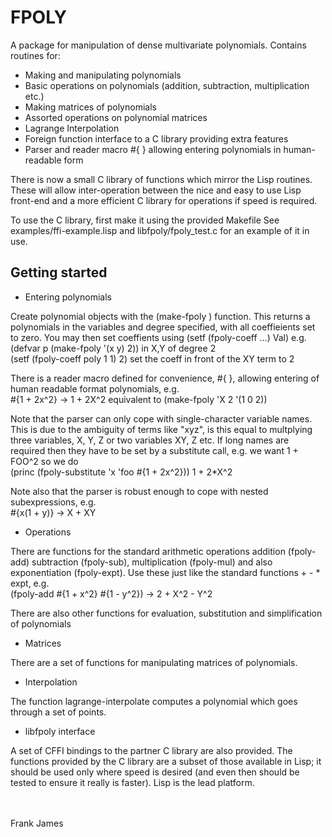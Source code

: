FPOLY
=====

A package for manipulation of dense multivariate polynomials. Contains routines for:

* Making and manipulating polynomials
* Basic operations on polynomials (addition, subtraction, multiplication etc.)
* Making matrices of polynomials
* Assorted operations on polynomial matrices
* Lagrange Interpolation
* Foreign function interface to a C library providing extra features
* Parser and reader macro #{ } allowing entering polynomials in human-readable form

There is now a small C library of functions which mirror the Lisp routines. These
will allow inter-operation between the nice and easy to use Lisp front-end and a more
efficient C library for operations if speed is required.

To use the C library, first make it using the provided Makefile
See examples/ffi-example.lisp and libfpoly/fpoly_test.c for an example of it in use.


Getting started
---------------

* Entering polynomials

Create polynomial objects with the (make-fpoly <vars> <degree>) function. This returns
a polynomials in the variables and degree specified, with all coeffieients set to zero.
You may then set coeffients using (setf (fpoly-coeff ...) Val) e.g.
<br> (defvar p (make-fpoly '(x y) 2))  in X,Y of degree 2
<br> (setf (fpoly-coeff poly 1 1) 2)   set the coeff in front of the XY term to 2

There is a reader macro defined for convenience, \#{ },
allowing entering of human readable format polynomials, e.g.
<br> \#{1 + 2x^2} -> 1 + 2X^2   equivalent to (make-fpoly 'X 2 '(1 0 2))

Note that the parser can only cope with single-character variable names.
This is due to the ambiguity of terms like "xyz", is this equal to multplying three variables,
X, Y, Z or two variables XY, Z etc. If long names are required then they have to be set
by a substitute call, e.g. we want 1 + FOO^2 so we do
<br> (princ (fpoly-substitute 'x 'foo \#{1 + 2x^2})) 1 + 2*X^2

Note also that the parser is robust enough to cope with nested subexpressions, e.g.
<br> \#{x(1 + y)} -> X + XY


* Operations

There are functions for the standard arithmetic operations addition (fpoly-add) subtraction (fpoly-sub), multiplication (fpoly-mul) and also exponentiation (fpoly-expt).
Use these just like the standard functions + - * expt, e.g.
<br> (fpoly-add \#{1 + x^2} \#{1 - y^2}) -> 2 + X^2 - Y^2

There are also other functions for evaluation, substitution and simplification of polynomials

* Matrices

There are a set of functions for manipulating matrices of polynomials.

* Interpolation

The function lagrange-interpolate computes a polynomial which goes through a set of points.

* libfpoly interface

A set of CFFI bindings to the partner C library are also provided. The functions provided by
the C library are a subset of those available in Lisp; it should be used only where speed
is desired (and even then should be tested to ensure it really is faster).
Lisp is the lead platform.


<br>
<br>
Frank James

